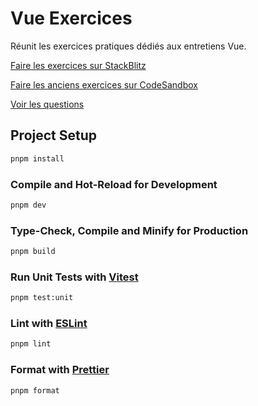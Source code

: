 # Vue Exercices

Réunit les exercices pratiques dédiés aux entretiens Vue.

[Faire les exercices sur StackBlitz](https://stackblitz.com/edit/vue-exercices)

[Faire les anciens exercices sur CodeSandbox](https://codesandbox.io/s/vue-test-ylgnk?file=/src/App.vue)

[Voir les questions](./QUESTIONS.md)

## Project Setup

```sh
pnpm install
```

### Compile and Hot-Reload for Development

```sh
pnpm dev
```

### Type-Check, Compile and Minify for Production

```sh
pnpm build
```

### Run Unit Tests with [Vitest](https://vitest.dev/)

```sh
pnpm test:unit
```

### Lint with [ESLint](https://eslint.org/)

```sh
pnpm lint
```

### Format with [Prettier](https://prettier.io/)

```sh
pnpm format
```
